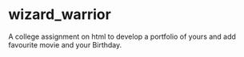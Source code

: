 # wizard_warrior
A college assignment on html to develop a portfolio of yours and add favourite movie and your Birthday.
